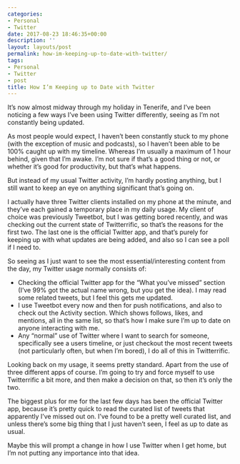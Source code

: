 ```yaml
---
categories:
- Personal
- Twitter
date: 2017-08-23 18:46:35+00:00
description: ''
layout: layouts/post
permalink: how-im-keeping-up-to-date-with-twitter/
tags:
- Personal
- Twitter
- post
title: How I’m Keeping up to Date with Twitter
---
```


<div class="kg-card-markdown">
<p>It’s now almost midway through my holiday in Tenerife, and I’ve been noticing a few ways I’ve been using Twitter differently, seeing as I’m not constantly being updated.</p>
<p>As most people would expect, I haven’t been constantly stuck to my phone (with the exception of music and podcasts), so I haven’t been able to be 100% caught up with my timeline. Whereas I’m usually a maximum of 1 hour behind, given that I’m awake. I’m not sure if that’s a good thing or not, or whether it’s good for productivity, but that’s what happens.</p>
<p>But instead of my usual Twitter activity, I’m hardly posting anything, but I still want to keep an eye on anything significant that’s going on.</p>
<p>I actually have three Twitter clients installed on my phone at the minute, and they’ve each gained a temporary place in my daily usage. My client of choice was previously Tweetbot, but I was getting bored recently, and was checking out the current state of Twitterrific, so that’s the reasons for the first two. The last one is the official Twitter app, and that’s purely for keeping up with what updates are being added, and also so I can see a poll if I need to.</p>
<p>So seeing as I just want to see the most essential/interesting content from the day, my Twitter usage normally consists of:</p>
<ul>
<li>Checking the official Twitter app for the “What you’ve missed” section (I’ve 99% got the actual name wrong, but you get the idea). I may read some related tweets, but I feel this gets me updated.</li>
<li>I use Tweetbot every now and then for push notifications, and also to check out the Activity section. Which shows follows, likes, and mentions, all in the same list, so that’s how I make sure I’m up to date on anyone interacting with me.</li>
<li>Any “normal” use of Twitter where I want to search for someone, specifically see a users timeline, or just checkout the most recent tweets (not particularly often, but when I’m bored), I do all of this in Twitterrific.</li>
</ul>
<p>Looking back on my usage, it seems pretty standard. Apart from the use of three different apps of course. I’m going to try and force myself to use Twitterrific a bit more, and then make a decision on that, so then it’s only the two.</p>
<p>The biggest plus for me for the last few days has been the official Twitter app, because it’s pretty quick to read the curated list of tweets that apparently I’ve missed out on. I’ve found to be a pretty well curated list, and unless there’s some big thing that I just haven’t seen, I feel as up to date as usual.</p>
<p>Maybe this will prompt a change in how I use Twitter when I get home, but I’m not putting any importance into that idea.</p>
</div>